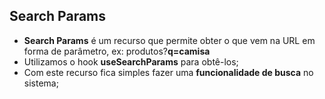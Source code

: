 ## Search Params

- **Search Params** é um recurso que permite obter o que vem na URL em forma de parâmetro, ex: produtos?**q=camisa**
- Utilizamos o hook **useSearchParams** para obtê-los;
- Com este recurso fica simples fazer uma **funcionalidade de busca** no sistema;
